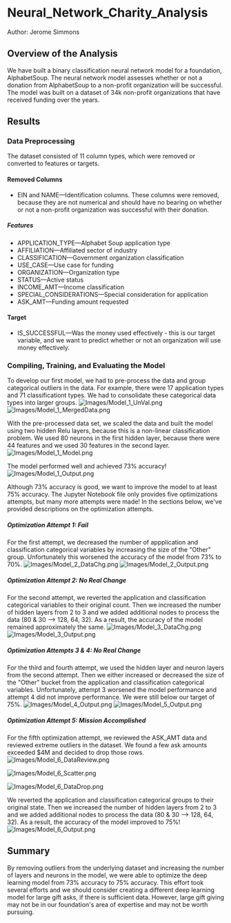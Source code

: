 # Neural_Network_Charity_Analysis
Author: Jerome Simmons

## Overview of the Analysis
We have built a binary classification neural network model for a foundation, AlphabetSoup. The neural network model assesses whether or not a donation from AlphabetSoup to a non-profit organization will be successful. The model was built on a dataset of 34k non-profit organizations that have received funding over the years.

## Results

### Data Preprocessing
The dataset consisted of 11 column types, which were removed or converted to features or targets.

#### Removed Columns
* EIN and NAME—Identification columns. These columns were removed, because they are not numerical and should have no bearing on whether or not a non-profit organization was successful with their donation.

##### Features
* APPLICATION_TYPE—Alphabet Soup application type
* AFFILIATION—Affiliated sector of industry
* CLASSIFICATION—Government organization classification
* USE_CASE—Use case for funding
* ORGANIZATION—Organization type
* STATUS—Active status
* INCOME_AMT—Income classification
* SPECIAL_CONSIDERATIONS—Special consideration for application
* ASK_AMT—Funding amount requested

#### Target
* IS_SUCCESSFUL—Was the money used effectively - this is our target variable, and we want to predict whether or not an organization will use money effectively.


### Compiling, Training, and Evaluating the Model

To develop our first model, we had to pre-process the data and group categorical outliers in the data. For example, there were 17 application types and 71 classificationt types. We had to consolidate these categorical data types into larger groups.
![Images/Model_1_UnVal.png](Images/Model_1_UnVal.png)
![Images/Model_1_MergedData.png](Images/Model_1_MergedData.png)

With the pre-processed data set, we scaled the data and built the model using two hidden Relu layers, because this is a non-linear classification problem. We used 80 neurons in the first hidden layer, because there were 44 features and we used 30 features in the second layer.
![Images/Model_1_Model.png](Images/Model_1_Model.png)

The model performed well and achieved 73% accuracy!
![Images/Model_1_Output.png](Images/Model_1_Output.png)

Although 73% accuracy is good, we want to improve the model to at least 75% accuracy. The Jupyter Notebook file only provides five optimizations attempts, but many more attempts were made! In the sections below, we've provided descriptions on the optimization attempts.

##### Optimization Attempt 1: Fail
For the first attempt, we decreased the number of appplication and classification categorical variables by increasing the size of the "Other" group. Unfortunately this worsened the accuracy of the model from 73% to 70%.
![Images/Model_2_DataChg.png](Images/Model_2_DataChg.png)
![Images/Model_2_Output.png](Images/Model_2_Output.png)

##### Optimization Attempt 2: No Real Change
For the second attempt, we reverted the application and classification categorical variables to their original count. Then we increased the number of hidden layers from 2 to 3 and we added additional nodes to process the data (80 & 30 --> 128, 64, 32). As a result, the accuracy of the model remained approximately the same.
![Images/Model_3_DataChg.png](Images/Model_3_DataChg.png)
![Images/Model_3_Output.png](Images/Model_3_Output.png)

##### Optimization Attempts 3 & 4: No Real Change
For the third and fourth attempt, we used the hidden layer and neuron layers from the second attempt. Then we either increased or decreased the size of the "Other" bucket from the application and classification categorical variables. Unfortunately, attempt 3 worsened the model performance and attempt 4 did not improve performance. We were still below our target of 75%.
![Images/Model_4_Output.png](Images/Model_4_Output.png)
![Images/Model_5_Output.png](Images/Model_5_Output.png)


##### Optimization Attempt 5: Mission Accomplished
For the fifth optimization attempt, we reviewed the ASK_AMT data and reviewed extreme outliers in the dataset. We found a few ask amounts exceeded $4M and decided to drop those rows. 
![Images/Model_6_DataReview.png](Images/Model_6_DataReview.png)

![Images/Model_6_Scatter.png](Images/Model_6_Scatter.png)

![Images/Model_6_DataDrop.png](Images/Model_6_DataDrop.png)

We reverted the application and classification categorical groups to their original state. Then we increased the number of hidden layers from 2 to 3 and we added additional nodes to process the data (80 & 30 --> 128, 64, 32). As a result, the accuracy of the model improved to 75%!
![Images/Model_6_Output.png](Images/Model_6_Output.png)


## Summary
By removing outliers from the underlying dataset and increasing the number of layers and neurons in the model, we were able to optimize the deep learning model from 73% accuracy to 75% accuracy. This effort took several efforts and we should consider creating a different deep learning model for large gift asks, if there is sufficient data. However, large gift giving may not be in our foundation's area of expertise and may not be worth pursuing.
